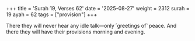 +++
title = 'Surah 19, Verses 62'
date = '2025-08-27'
weight = 2312
surah = 19
ayah = 62
tags = ["provision"]
+++

There they will never hear any idle talk—only ˹greetings of˺ peace. And there they will have their provisions morning and evening.